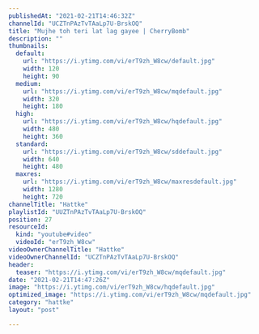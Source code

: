 ```yaml
---
publishedAt: "2021-02-21T14:46:32Z"
channelId: "UCZTnPAzTvTAaLp7U-BrskOQ"
title: "Mujhe toh teri lat lag gayee | CherryBomb"
description: ""
thumbnails:
  default:
    url: "https://i.ytimg.com/vi/erT9zh_W8cw/default.jpg"
    width: 120
    height: 90
  medium:
    url: "https://i.ytimg.com/vi/erT9zh_W8cw/mqdefault.jpg"
    width: 320
    height: 180
  high:
    url: "https://i.ytimg.com/vi/erT9zh_W8cw/hqdefault.jpg"
    width: 480
    height: 360
  standard:
    url: "https://i.ytimg.com/vi/erT9zh_W8cw/sddefault.jpg"
    width: 640
    height: 480
  maxres:
    url: "https://i.ytimg.com/vi/erT9zh_W8cw/maxresdefault.jpg"
    width: 1280
    height: 720
channelTitle: "Hattke"
playlistId: "UUZTnPAzTvTAaLp7U-BrskOQ"
position: 27
resourceId:
  kind: "youtube#video"
  videoId: "erT9zh_W8cw"
videoOwnerChannelTitle: "Hattke"
videoOwnerChannelId: "UCZTnPAzTvTAaLp7U-BrskOQ"
header:
  teaser: "https://i.ytimg.com/vi/erT9zh_W8cw/mqdefault.jpg"
date: "2021-02-21T14:47:26Z"
image: "https://i.ytimg.com/vi/erT9zh_W8cw/hqdefault.jpg"
optimized_image: "https://i.ytimg.com/vi/erT9zh_W8cw/mqdefault.jpg"
category: "hattke"
layout: "post"

---
```

